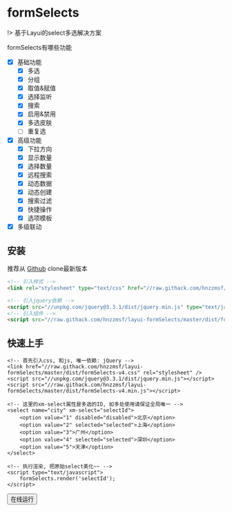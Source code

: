 # formSelects

!> 基于Layui的select多选解决方案

formSelects有哪些功能
- [x] 基础功能
  - [x] 多选
  - [x] 分组
  - [x] 取值&赋值
  - [x] 选择监听
  - [x] 搜索
  - [x] 启用&禁用
  - [x] 多选皮肤
  - [ ] 重复选
- [x] 高级功能
  - [x] 下拉方向
  - [x] 显示数量
  - [x] 选择数量
  - [x] 远程搜索
  - [x] 动态数据
  - [x] 动态创建
  - [x] 搜索过滤
  - [x] 快捷操作
  - [x] 选项模板
- [x] 多级联动

## 安装

推荐从
[Github](https://github.com/hnzzmsf/layui-formSelects)
clone最新版本

```html
<!-- 引入样式 -->
<link rel="stylesheet" type="text/css" href="//raw.githack.com/hnzzmsf/layui-formSelects/master/dist/formSelects-v4.css"/>

<!-- 引入jquery依赖 -->
<script src="//unpkg.com/jquery@3.3.1/dist/jquery.min.js" type="text/javascript" charset="utf-8"></script>
<!-- 引入组件 -->
<script src="//raw.githack.com/hnzzmsf/layui-formSelects/master/dist/formSelects-v4.js" type="text/javascript" charset="utf-8"></script>

```

 
## 快速上手

```
<!-- 首先引入css, 和js, 唯一依赖: jQuery -->
<link href="//raw.githack.com/hnzzmsf/layui-formSelects/master/dist/formSelects-v4.css" rel="stylesheet" />
<script src="//unpkg.com/jquery@3.3.1/dist/jquery.min.js"></script>
<script src="//raw.githack.com/hnzzmsf/layui-formSelects/master/dist/formSelects-v4.min.js"></script>

<!-- 这里的xm-select属性是多选的ID, 如多处使用请保证全局唯一 -->
<select name="city" xm-select="selectId">
	<option value="1" disabled="disabled">北京</option>
	<option value="2" selected="selected">上海</option>
	<option value="3">广州</option>
	<option value="4" selected="selected">深圳</option>
	<option value="5">天津</option>
</select>

<!-- 执行渲染, 把原始select美化~~ -->
<script type="text/javascript">
	formSelects.render('selectId');
</script>
```

<button class="layui-btn runcode">在线运行</button>
